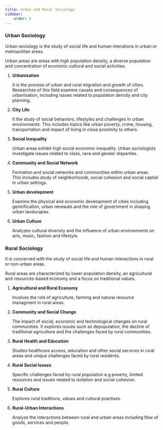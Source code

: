 ```yaml
---
title: Urban and Rural Sociology
sidebar:
    order: 5
---
```


### Urban Sociology

Urban sociology is the study of social life and human interations in urban or
metropolitan areas.

Urban areas are areas with high population density, a diverse population and 
concentration of economic cultural and social activities.

1. **Urbanisation**

    It is the process of urban and rural migration and growth of cities. Researches
    of this field examine causes and consequences of urbanisation, including
    issues related to population density and city planning.

2. **City Life**

    It the study of social behaviors, lifestyles and challenges in urban environments.
    This includes topics like urban poverty, crime, housing, transportation and
    impact of living in close proximity to others.

3. **Social Inequality**

    Urban areas exhibit high social economic inequality. Urban sociologists investigate
    issues related to class, race and gender disparties.

4. **Community and Social Network**

    Formation and social networks and communities within urban areas. This includes
    study of neighborhoods, social cohesion and social capital in urban settings.

5. **Urban development**

    Examine the physical and economic development of cities including gentrification,
    urban renewals and the role of government in shaping urban landscapes.

6. **Urban Culture**
    
    Analyzes cultural diversity and the influence of urban environments on arts,
    music, fashion and lifestyle.

### Rural Sociology

It is concerned with the study of social life and human interactions in rural or
non-urban areas.

Rural areas are characterized by lower population density, an agricultural and
resources-based economy and a focus on traditional values.

1. **Agricultural and Rural Economy**

    Involves the role of agriculture, farming and natural resource managment in
    rural areas.

2. **Community and Social Change**

    The impact of social, economic and technological changes on rural communities.
    It explores issues such as depopulation, the decline of traditional agriculture
    and the challenges faced by rural communities.

3. **Rural Health and Education**

    Studies healthcare access, education and other social services in rural areas
    and unique challenges faced by rural residents.

4. **Rural Social Issues**

    Specific challenges faced by rural population e.g poverty, limited resources
    and issues related to isolation and social cohesion.

5. **Rural Culture**

    Explores rural traditions, values and cultural practises.

6. **Rural-Urban Interactions**

    Analyze the interactions between rural and urban areas including flow of goods,
    services and people.
